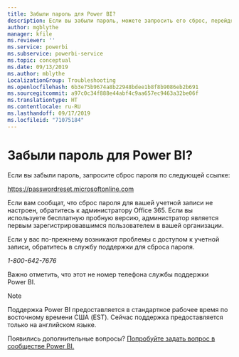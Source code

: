 ```yaml
---
title: Забыли пароль для Power BI?
description: Если вы забыли пароль, можете запросить его сброс, перейдя по ссылке.
author: mgblythe
manager: kfile
ms.reviewer: ''
ms.service: powerbi
ms.subservice: powerbi-service
ms.topic: conceptual
ms.date: 09/13/2019
ms.author: mblythe
LocalizationGroup: Troubleshooting
ms.openlocfilehash: 6b3e75b9674a8b22948bdee1b8f8b9086eb2b691
ms.sourcegitcommit: a97c0c34f888e44abf4c9aa657ec9463a32be06f
ms.translationtype: HT
ms.contentlocale: ru-RU
ms.lasthandoff: 09/17/2019
ms.locfileid: "71075184"
---
```

# <a name="forgot-your-password-for-power-bi"></a>Забыли пароль для Power BI?

Если вы забыли пароль, запросите сброс пароля по следующей ссылке:

<https://passwordreset.microsoftonline.com>

Если вам сообщат, что сброс пароля для вашей учетной записи не настроен, обратитесь к администратору Office 365. Если вы используете бесплатную пробную версию, администратор является первым зарегистрировавшимся пользователем в вашей организации.

Если у вас по-прежнему возникают проблемы с доступом к учетной записи, обратитесь в службу поддержки для сброса пароля.

*1-800-642-7676*

Важно отметить, что этот не номер телефона службы поддержки Power BI.

> [!NOTE]
> Поддержка Power BI предоставляется в стандартное рабочее время по восточному времени США (EST). Сейчас поддержка предоставляется только на английском языке.

Появились дополнительные вопросы? [Попробуйте задать вопрос в сообществе Power BI.](http://community.powerbi.com/)